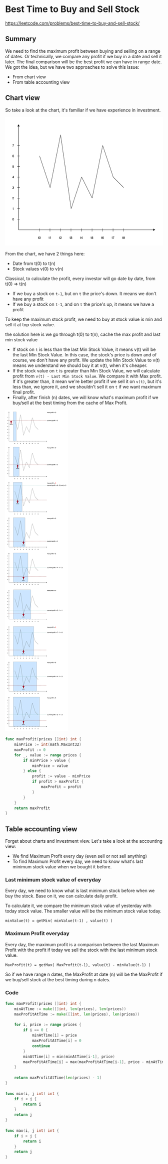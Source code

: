 
# Best Time to Buy and Sell Stock

https://leetcode.com/problems/best-time-to-buy-and-sell-stock/

## Summary

We need to find the maximum profit between buying and selling on a range of dates.
Or technically, we compare any profit if we buy in a date and sell it later.
The final comparison will be the best profit we can have in range date.
We got the idea, but we have two approaches to solve this issue:
 - From chart view
 - From table accounting view

## Chart view

So take a look at the chart, it's familiar if we have experience in investment.

![enter image description here](https://raw.githubusercontent.com/ledongthuc/notes/master/leetcode/best-time-to-buy-and-sell-stock/BestTimeToBuyAndSellStock-Chart.png)

From the chart, we have 2 things here:
 - Date from t(0) to t(n)
 - Stock values v(0) to v(n)

Classical, to calculate the profit, every investor will go date by date, from t(0) => t(n)
 - If we buy a stock on `t-1`, but on `t` the price's down. It means we don't have any profit
 - If we buy a stock on `t-1`, and on `t` the price's up, it means we have a profit

To keep the maximum stock profit, we need to buy at stock value is min and sell it at top stock value.

the solution here is we go through t(0) to t(n), cache the max profit and last min stock value
 - If stock on `t` is less than the last Min Stock Value, it means v(t) will be the last Min Stock Value. In this case, the stock's price is down and of course, we don't have any profit. We update the Min Stock Value to v(t) means we understand we should buy it at v(t), when it's cheaper.
 - If the stock value on `t` is greater than Min Stock Value, we will calculate profit from `v(t) - Last Min Stock Value`. We compare it with Max profit. If it's greater than, it mean we're better profit if we sell it on `v(t)`, but it's less than, we ignore it, and we shouldn't sell it on `t` if we want maximum final profit.
 - Finally, after finish (n) dates, we will know what's maximum profit if we buy/sell at the best timing from the cache of Max Profit.

![enter image description here](https://raw.githubusercontent.com/ledongthuc/notes/master/leetcode/best-time-to-buy-and-sell-stock/BestTimeToBuyAndSellStock-Chart-line.png)

```go
func maxProfit(prices []int) int {
	minPrice := int(math.MaxInt32)
	maxProfit := 0
	for _, value := range prices {
		if minPrice > value {
			minPrice = value
		} else {
			profit := value - minPrice
			if profit > maxProfit {
				maxProfit = profit
			}
		}
	}
	return maxProfit
}
```

## Table accounting view

Forget about charts and investment view. Let's take a look at the accounting view:
 - We find Maximum Profit every day (even sell or not sell anything)
 - To find Maximum Profit every day, we need to know what's last minimum stock value when we bought it before.

### Last minimum stock value of everyday

Every day, we need to know what is last minimum stock before when we buy the stock. Base on it, we can calculate daily profit.

To calculate it, we compare the minimum stock value of yesterday with today stock value. The smaller value will be the minimum stock value today.

```
minValue(t) = getMin( minValue(t-1) , value(t) )
```

### Maximum Profit everyday

Every day, the maximum profit is a comparison between the last Maximum Profit with the profit if today we sell the stock with the last minimum stock value.

```
MaxProfit(t) = getMax( MaxProfit(t-1), value(t) - minValue(t-1) )
```

So if we have range n dates, the MaxProfit at date (n) will be the MaxProfit if we buy/sell stock at the best timing during n dates.

### Code

```go
func maxProfit(prices []int) int {
    minAtTime := make([]int, len(prices), len(prices))
    maxProfitAtTime := make([]int, len(prices), len(prices))
    
    for i, price := range prices {
        if i == 0 {
            minAtTime[i] = price
            maxProfitAtTime[i] = 0 
            continue
        }
        minAtTime[i] = min(minAtTime[i-1], price)
        maxProfitAtTime[i] = max(maxProfitAtTime[i-1], price - minAtTime[i])
    }
    
    return maxProfitAtTime[len(prices) - 1]
}

func min(i, j int) int {
    if i < j {
        return i
    }
    return j
}

func max(i, j int) int {
    if i > j {
        return i
    }
    return j
}
```

